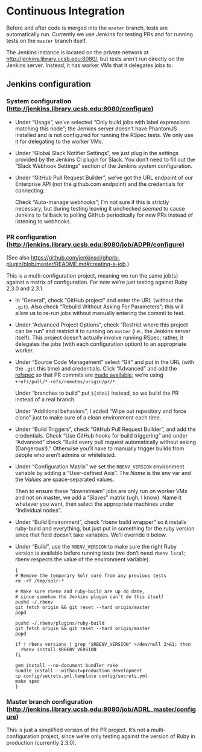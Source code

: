 # Continuous Integration

Before and after code is merged into the `master` branch, tests are
automatically run.  Currently we use Jenkins for testing PRs and for
running tests on the `master` branch itself.

The Jenkins instance is located on the private network at
<http://jenkins.library.ucsb.edu:8080/>, but tests aren’t run directly on the
Jenkins server.  Instead, it has worker VMs that it delegates jobs to.

## Jenkins configuration

### System configuration (<http://jenkins.library.ucsb.edu:8080/configure>)

- Under “Usage”, we’ve selected “Only build jobs with label
  expressions matching this node”; the Jenkins server doesn’t have
  PhantomJS installed and is not configured for running the RSpec
  tests.  We only use it for delegating to the worker VMs.

- Under “Global Slack Notifier Settings”, we just plug in the settings
  provided by the Jenkins CI plugin for Slack.  You don’t need to fill
  out the “Slack Webhook Settings” section of the Jenkins system
  configuration.

- Under “GitHub Pull Request Builder”, we’ve got the URL endpoint of
  our Enterprise API (not the github.com endpoint) and the credentials
  for connecting.

    Check “Auto-manage webhooks”; I’m not sure if this is strictly
    necessary, but during testing leaving it unchecked _seemed_ to
    cause Jenkins to fallback to polling GitHub periodically for new
    PRs instead of listening to webhooks.

### PR configuration (<http://jenkins.library.ucsb.edu:8080/job/ADPR/configure>)

(See also <https://github.com/jenkinsci/ghprb-plugin/blob/master/README.md#creating-a-job>.)

This is a multi-configuration project, meaning we run the same job(s)
against a matrix of configuration.  For now we’re just testing against
Ruby 2.3.0 and 2.3.1.

- In “General”, check “GitHub project” and enter the URL (without the
  `.git`).  Also check “Rebuild Without Asking For Parameters”; this
  will allow us to re-run jobs without manually entering the commit to
  test.

- Under “Advanced Project Options”, check “Restrict where this project
    can be run” and restrict it to running on `master` (i.e., the
    Jenkins server itself).  This project doesn’t actually involve
    running RSpec; rather, it delegates the jobs (with each
    configuration option) to an appropriate worker.

- Under “Source Code Management” select “Git” and put in the URL (with
    the `.git` this time) and credentials.  Click “Advanced” and add
    the
    [refspec](https://git-scm.com/book/en/v2/Git-Internals-The-Refspec)
    so that PR commits are
    [made available](https://caffinc.github.io/2015/11/github-pr-revision/);
    we’re using `+refs/pull/*:refs/remotes/origin/pr/*`.

    Under “branches to build” put `${sha1}` instead, so we build the
    PR instead of a real branch.

    Under “Additional behaviors”, I added “Wipe out repository and
    force clone” just to make sure of a clean environment each time.

- Under “Build Triggers”, check “GitHub Pull Request Builder”, and add
  the credentials. Check “Use GitHub hooks for build triggering” and
  under “Advanced” check “Build every pull request automatically
  without asking (Dangerous!).”  Otherwise you’ll have to manually
  trigger builds from people who aren’t admins or whitelisted.

- Under “Configuration Matrix” we set the `RBENV_VERSION` environment
  variable by adding  a “User-defined Axis”.  The _Name_ is the env
  var and the _Values_ are space-separated values.

    Then to ensure these “downstream” jobs are only run on worker VMs
    and not on master, we add a “Slaves” matrix (ugh, I know).  Name
    it whatever you want, then select the appropriate machines under
    “Individual nodes”.

- Under “Build Environment”, check “rbenv build wrapper” so it
    installs ruby-build and everything, but just put in something for
    the ruby version since that field doesn’t take variables.  We’ll
    override it below.

- Under “Build”, use the `RBENV_VERSION` to make sure the right Ruby
    version is available before running tests (we don’t need `rbenv
    local`; rbenv respects the value of the environment variable).

    ```shell
    {
    # Remove the temporary Solr core from any previous tests
    rm -rf /tmp/solr-*

    # Make sure rbenv and ruby-build are up do date,
    # since somehow the Jenkins plugin can’t do this itself
    pushd ~/.rbenv
    git fetch origin && git reset --hard origin/master
    popd

    pushd ~/.rbenv/plugins/ruby-build
    git fetch origin && git reset --hard origin/master
    popd

    if ! rbenv versions | grep "$RBENV_VERSION" >/dev/null 2>&1; then
      rbenv install $RBENV_VERSION
    fi

    gem install --no-document bundler rake
    bundle install --without=production development
    cp config/secrets.yml.template config/secrets.yml
    make spec
    }
    ```

### Master branch configuration (<http://jenkins.library.ucsb.edu:8080/job/ADRL_master/configure>)

This is just a simplified version of the PR project.  It’s not a
multi-configuration project, since we’re only testing against the
version of Ruby in production (currently 2.3.0).

